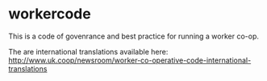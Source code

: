 # workercode
This is a code of govenrance and best practice for running a worker co-op.

The are international translations available here: http://www.uk.coop/newsroom/worker-co-operative-code-international-translations
